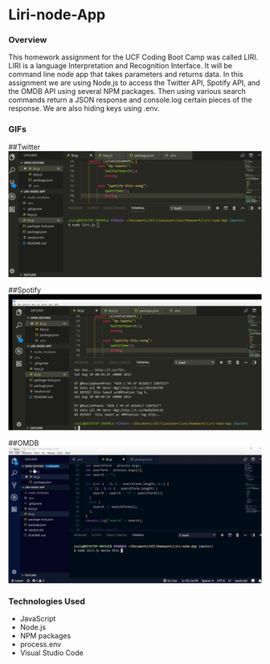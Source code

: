 # Liri-node-App

### Overview
This homework assignment for the UCF Coding Boot Camp was called LIRI.  LIRI is a language Interpretation and Recognition Interface.  It will be command line node app that takes parameters and returns data.  In this assignment we are using Node.js to access the Twitter API, Spotify API, and the OMDB API using several NPM packages. Then using various search commands return a JSON response and console.log certain pieces of the response. We are also hiding keys using .env.

### GIFs

##Twitter
  <a> <img src="./images/twitter.gif"></a>


##Spotify
  <a> <img src="./images/spotify.gif"></a>


##OMDB
  <a> <img src="./images/omdb.gif"></a>


### Technologies Used
<ul>
<li>JavaScript</li>
<li>Node.js</li>
<li>NPM packages</li>
<li>process.env</li>
<li>Visual Studio Code</li>
</ul>


